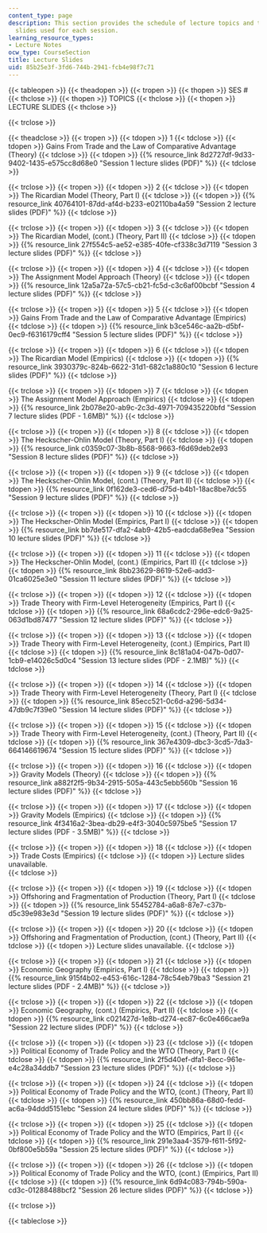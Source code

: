```yaml
---
content_type: page
description: This section provides the schedule of lecture topics and the lecture
  slides used for each session.
learning_resource_types:
- Lecture Notes
ocw_type: CourseSection
title: Lecture Slides
uid: 85b25e3f-3fd6-744b-2941-fcb4e98f7c71
---
```


{{< tableopen >}}
{{< theadopen >}}
{{< tropen >}}
{{< thopen >}}
SES #
{{< thclose >}}
{{< thopen >}}
TOPICS
{{< thclose >}}
{{< thopen >}}
LECTURE SLIDES
{{< thclose >}}

{{< trclose >}}

{{< theadclose >}}
{{< tropen >}}
{{< tdopen >}}
1
{{< tdclose >}}
{{< tdopen >}}
Gains From Trade and the Law of Comparative Advantage (Theory)
{{< tdclose >}}
{{< tdopen >}}
{{% resource_link 8d2727df-9d33-9402-1435-e575cc8d68e0 "Session 1 lecture slides (PDF)" %}}
{{< tdclose >}}

{{< trclose >}}
{{< tropen >}}
{{< tdopen >}}
2
{{< tdclose >}}
{{< tdopen >}}
The Ricardian Model (Theory, Part I)
{{< tdclose >}}
{{< tdopen >}}
{{% resource_link 40764101-87dd-af4d-b233-e02110ba4a59 "Session 2 lecture slides (PDF)" %}}
{{< tdclose >}}

{{< trclose >}}
{{< tropen >}}
{{< tdopen >}}
3
{{< tdclose >}}
{{< tdopen >}}
The Ricardian Model, (cont.) (Theory, Part II)
{{< tdclose >}}
{{< tdopen >}}
{{% resource_link 27f554c5-ae52-e385-40fe-cf338c3d7119 "Session 3 lecture slides (PDF)" %}}
{{< tdclose >}}

{{< trclose >}}
{{< tropen >}}
{{< tdopen >}}
4
{{< tdclose >}}
{{< tdopen >}}
The Assignment Model Approach (Theory)
{{< tdclose >}}
{{< tdopen >}}
{{% resource_link 12a5a72a-57c5-cb21-fc5d-c3c6af00bcbf "Session 4 lecture slides (PDF)" %}}
{{< tdclose >}}

{{< trclose >}}
{{< tropen >}}
{{< tdopen >}}
5
{{< tdclose >}}
{{< tdopen >}}
Gains From Trade and the Law of Comparative Advantage (Empirics)
{{< tdclose >}}
{{< tdopen >}}
{{% resource_link b3ce546c-aa2b-d5bf-0ec9-f6316179cff4 "Session 5 lecture slides (PDF)" %}}
{{< tdclose >}}

{{< trclose >}}
{{< tropen >}}
{{< tdopen >}}
6
{{< tdclose >}}
{{< tdopen >}}
The Ricardian Model (Empirics)
{{< tdclose >}}
{{< tdopen >}}
{{% resource_link 3930379c-824b-6622-31d1-682c1a880c10 "Session 6 lecture slides (PDF)" %}}
{{< tdclose >}}

{{< trclose >}}
{{< tropen >}}
{{< tdopen >}}
7
{{< tdclose >}}
{{< tdopen >}}
The Assignment Model Approach (Empirics)
{{< tdclose >}}
{{< tdopen >}}
{{% resource_link 2b078e20-ab9c-2c3d-4971-709435220bfd "Session 7 lecture slides (PDF - 1.6MB)" %}}
{{< tdclose >}}

{{< trclose >}}
{{< tropen >}}
{{< tdopen >}}
8
{{< tdclose >}}
{{< tdopen >}}
The Heckscher-Ohlin Model (Theory, Part I)
{{< tdclose >}}
{{< tdopen >}}
{{% resource_link c0359c07-3b8b-8568-9663-f6d69deb2e93 "Session 8 lecture slides (PDF)" %}}
{{< tdclose >}}

{{< trclose >}}
{{< tropen >}}
{{< tdopen >}}
9
{{< tdclose >}}
{{< tdopen >}}
The Heckscher-Ohlin Model, (cont.) (Theory, Part II)
{{< tdclose >}}
{{< tdopen >}}
{{% resource_link 0f162de3-ced6-d75d-b4b1-18ac8be7dc55 "Session 9 lecture slides (PDF)" %}}
{{< tdclose >}}

{{< trclose >}}
{{< tropen >}}
{{< tdopen >}}
10
{{< tdclose >}}
{{< tdopen >}}
The Heckscher-Ohlin Model (Empirics, Part I)
{{< tdclose >}}
{{< tdopen >}}
{{% resource_link bb7de517-dfa2-4ab9-42b5-eadcda68e9ea "Session 10 lecture slides (PDF)" %}}
{{< tdclose >}}

{{< trclose >}}
{{< tropen >}}
{{< tdopen >}}
11
{{< tdclose >}}
{{< tdopen >}}
The Heckscher-Ohlin Model, (cont.) (Empirics, Part II)
{{< tdclose >}}
{{< tdopen >}}
{{% resource_link 8bb23629-8619-52e6-add3-01ca6025e3e0 "Session 11 lecture slides (PDF)" %}}
{{< tdclose >}}

{{< trclose >}}
{{< tropen >}}
{{< tdopen >}}
12
{{< tdclose >}}
{{< tdopen >}}
Trade Theory with Firm-Level Heterogeneity (Empirics, Part I)
{{< tdclose >}}
{{< tdopen >}}
{{% resource_link 68a6cdc2-296e-edc6-9a25-063d1bd87477 "Session 12 lecture slides (PDF)" %}}
{{< tdclose >}}

{{< trclose >}}
{{< tropen >}}
{{< tdopen >}}
13
{{< tdclose >}}
{{< tdopen >}}
Trade Theory with Firm-Level Heterogeneity, (cont.) (Empirics, Part II)
{{< tdclose >}}
{{< tdopen >}}
{{% resource_link 8c181a04-047b-0d07-1cb9-e14026c5d0c4 "Session 13 lecture slides (PDF - 2.1MB)" %}}
{{< tdclose >}}

{{< trclose >}}
{{< tropen >}}
{{< tdopen >}}
14
{{< tdclose >}}
{{< tdopen >}}
Trade Theory with Firm-Level Heterogeneity (Theory, Part I)
{{< tdclose >}}
{{< tdopen >}}
{{% resource_link 85ecc521-0c6d-a296-5d34-47db9c7f39e0 "Session 14 lecture slides (PDF)" %}}
{{< tdclose >}}

{{< trclose >}}
{{< tropen >}}
{{< tdopen >}}
15
{{< tdclose >}}
{{< tdopen >}}
Trade Theory with Firm-Level Heterogeneity, (cont.) (Theory, Part II)
{{< tdclose >}}
{{< tdopen >}}
{{% resource_link 367e4309-dbc3-3cd5-7da3-664146619674 "Session 15 lecture slides (PDF)" %}}
{{< tdclose >}}

{{< trclose >}}
{{< tropen >}}
{{< tdopen >}}
16
{{< tdclose >}}
{{< tdopen >}}
Gravity Models (Theory)
{{< tdclose >}}
{{< tdopen >}}
{{% resource_link a882f2f5-9b34-2915-505a-443c5ebb560b "Session 16 lecture slides (PDF)" %}}
{{< tdclose >}}

{{< trclose >}}
{{< tropen >}}
{{< tdopen >}}
17
{{< tdclose >}}
{{< tdopen >}}
Gravity Models (Empirics)
{{< tdclose >}}
{{< tdopen >}}
{{% resource_link 4f3416a2-3bea-db29-e4f3-3040c5975be5 "Session 17 lecture slides (PDF - 3.5MB)" %}}
{{< tdclose >}}

{{< trclose >}}
{{< tropen >}}
{{< tdopen >}}
18
{{< tdclose >}}
{{< tdopen >}}
Trade Costs (Empirics)
{{< tdclose >}}
{{< tdopen >}}
Lecture slides unavailable.   
{{< tdclose >}}

{{< trclose >}}
{{< tropen >}}
{{< tdopen >}}
19
{{< tdclose >}}
{{< tdopen >}}
Offshoring and Fragmentation of Production (Theory, Part I)
{{< tdclose >}}
{{< tdopen >}}
{{% resource_link 55452784-a6a8-87e7-c37b-d5c39e983e3d "Session 19 lecture slides (PDF)" %}}
{{< tdclose >}}

{{< trclose >}}
{{< tropen >}}
{{< tdopen >}}
20
{{< tdclose >}}
{{< tdopen >}}
Offshoring and Fragmentation of Production, (cont.) (Theory, Part II)
{{< tdclose >}}
{{< tdopen >}}
Lecture slides unavailable.
{{< tdclose >}}

{{< trclose >}}
{{< tropen >}}
{{< tdopen >}}
21
{{< tdclose >}}
{{< tdopen >}}
Economic Geography (Empirics, Part I)
{{< tdclose >}}
{{< tdopen >}}
{{% resource_link 915f4b02-e453-616c-1284-78c54eb79ba3 "Session 21 lecture slides (PDF - 2.4MB)" %}}
{{< tdclose >}}

{{< trclose >}}
{{< tropen >}}
{{< tdopen >}}
22
{{< tdclose >}}
{{< tdopen >}}
Economic Geography, (cont.) (Empirics, Part II)
{{< tdclose >}}
{{< tdopen >}}
{{% resource_link c021427d-1e8b-d274-ec87-6c0e466cae9a "Session 22 lecture slides (PDF)" %}}
{{< tdclose >}}

{{< trclose >}}
{{< tropen >}}
{{< tdopen >}}
23
{{< tdclose >}}
{{< tdopen >}}
Political Economy of Trade Policy and the WTO (Theory, Part I)
{{< tdclose >}}
{{< tdopen >}}
{{% resource_link 2f5d40ef-dfa1-8ecc-961e-e4c28a34ddb7 "Session 23 lecture slides (PDF)" %}}
{{< tdclose >}}

{{< trclose >}}
{{< tropen >}}
{{< tdopen >}}
24
{{< tdclose >}}
{{< tdopen >}}
Political Economy of Trade Policy and the WTO, (cont.) (Theory, Part II)
{{< tdclose >}}
{{< tdopen >}}
{{% resource_link 450bb86a-68d0-fedd-ac6a-94ddd5151ebc "Session 24 lecture slides (PDF)" %}}
{{< tdclose >}}

{{< trclose >}}
{{< tropen >}}
{{< tdopen >}}
25
{{< tdclose >}}
{{< tdopen >}}
Political Economy of Trade Policy and the WTO (Empirics, Part I)
{{< tdclose >}}
{{< tdopen >}}
{{% resource_link 291e3aa4-3579-f611-5f92-0bf800e5b59a "Session 25 lecture slides (PDF)" %}}
{{< tdclose >}}

{{< trclose >}}
{{< tropen >}}
{{< tdopen >}}
26
{{< tdclose >}}
{{< tdopen >}}
Political Economy of Trade Policy and the WTO, (cont.) (Empirics, Part II)
{{< tdclose >}}
{{< tdopen >}}
{{% resource_link 6d94c083-794b-590a-cd3c-01288488bcf2 "Session 26 lecture slides (PDF)" %}}
{{< tdclose >}}

{{< trclose >}}

{{< tableclose >}}